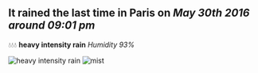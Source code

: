 ## It rained the last time in Paris on *May 30th 2016 around 09:01 pm*
💧💧💧  **heavy intensity rain** *Humidity 93%*

![heavy intensity rain](http://openweathermap.org/img/w/10n.png) ![mist](http://openweathermap.org/img/w/50n.png)
